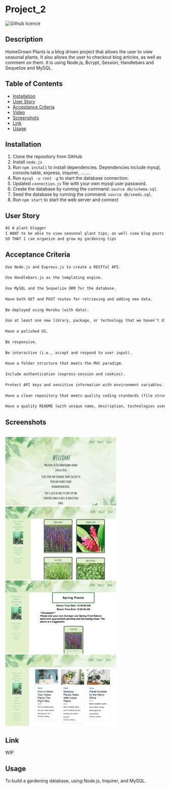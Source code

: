 # Project_2


![Github licence](http://img.shields.io/badge/license-MIT-blue.svg)

## Description 
HomeGrown Plants is a blog driven project that allows the user to view seasonal plants. It also allows the user to checkout blog articles, as well as comment on them. It is using Node.js, Bcrypt, Session, Handlebars and Sequelize and MySQL.

## Table of Contents
* [Installation](#installation)
* [User Story](#user-story)
* [Acceptance Criteria](#acceptance-criteria)
* [Video](#video)
* [Screenshots](#screenshots)
* [Link](#link)
* [Usage](#usage)


## Installation 

1. Clone the repository from GitHub
1. Install `node.js`
1. Run `npm install` to install dependencies. Dependencies include mysql, console.table, express, inquirer, ........
1. Run `mysql -u root -p` to start the database connection. 
1. Updated `connection.js` file with your own mysql user password. 
1. Create the database by running the command: `source db/schema.sql`.
1. Seed the database by running the command: `source db/seeds.sql`.
1. Run `npm start` to start the web server and connect

 
## User Story

```md
AS A plant blogger
I WANT to be able to view seasonal plant tips, as well view blog posts about gardening tips
SO THAT I can organize and grow my gardening tips


```

## Acceptance Criteria

```md
Use Node.js and Express.js to create a RESTful API.

Use Handlebars.js as the templating engine.

Use MySQL and the Sequelize ORM for the database.

Have both GET and POST routes for retrieving and adding new data.

Be deployed using Heroku (with data).

Use at least one new library, package, or technology that we haven’t discussed.

Have a polished UI.

Be responsive.

Be interactive (i.e., accept and respond to user input).

Have a folder structure that meets the MVC paradigm.

Include authentication (express-session and cookies).

Protect API keys and sensitive information with environment variables.

Have a clean repository that meets quality coding standards (file structure, naming conventions, best practices for class/id naming conventions, indentation, quality comments, etc.).

Have a quality README (with unique name, description, technologies used, screenshot, and link to deployed application).
```



## Screenshots

<br><img src="./public/images/Screen1.png" alt="screenshot of start tables" width="350"/>
<br><img src="./public/images/Screen2.png" alt="screenshot of seasonal plants" width="350"/>
<br><img src="./public/images/Screen3.png" alt="screenshot of new plants" width="350"/>
<br><img src="./public/images/Screen4.png" alt="screenshot of blog posts" width="350"/>


## Link

WIP

## Usage
To build a gardening database, using Node.js, Inquirer, and MySQL.

